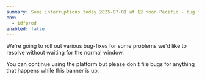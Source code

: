 ```yaml
---
summary: Some interruptions today 2025-07-01 at 12 noon Pacific - bug fixes coming - expand for more
env:
  - idfprod
enabled: false
---
```


We're going to roll out various bug-fixes for some problems we'd like to resolve without waiting for the normal window. 

You can continue using the platform but please don't file bugs for anything that happens while this banner is up. 
